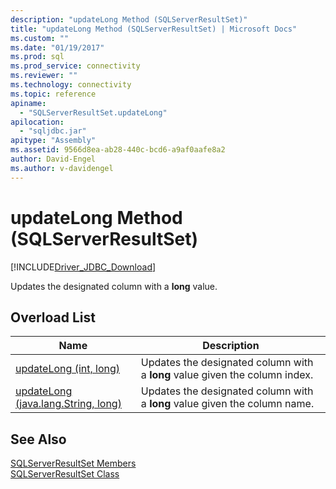 ```yaml
---
description: "updateLong Method (SQLServerResultSet)"
title: "updateLong Method (SQLServerResultSet) | Microsoft Docs"
ms.custom: ""
ms.date: "01/19/2017"
ms.prod: sql
ms.prod_service: connectivity
ms.reviewer: ""
ms.technology: connectivity
ms.topic: reference
apiname: 
  - "SQLServerResultSet.updateLong"
apilocation: 
  - "sqljdbc.jar"
apitype: "Assembly"
ms.assetid: 9566d8ea-ab28-440c-bcd6-a9af0aafe8a2
author: David-Engel
ms.author: v-davidengel
---
```

# updateLong Method (SQLServerResultSet)
[!INCLUDE[Driver_JDBC_Download](../../../includes/driver_jdbc_download.md)]

  Updates the designated column with a **long** value.  
  
## Overload List  
  
|Name|Description|  
|----------|-----------------|  
|[updateLong (int, long)](../../../connect/jdbc/reference/updatelong-method-int-long.md)|Updates the designated column with a **long** value given the column index.|  
|[updateLong (java.lang.String, long)](../../../connect/jdbc/reference/updatelong-method-java-lang-string-long.md)|Updates the designated column with a **long** value given the column name.|  
  
## See Also  
 [SQLServerResultSet Members](../../../connect/jdbc/reference/sqlserverresultset-members.md)   
 [SQLServerResultSet Class](../../../connect/jdbc/reference/sqlserverresultset-class.md)  
  
  
